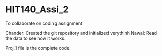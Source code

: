 # HIT140_Assi_2
To collaborate on coding assignment

Chander: Created the git repository and initialized verythinh
Nawal: Read the data to see how it works.

Proj_1 file is the complete code.
